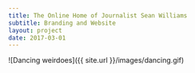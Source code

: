 ```yaml
---
title: The Online Home of Journalist Sean Williams
subtitle: Branding and Website
layout: project
date: 2017-03-01
---
```


![Dancing weirdoes]({{ site.url }}/images/dancing.gif)